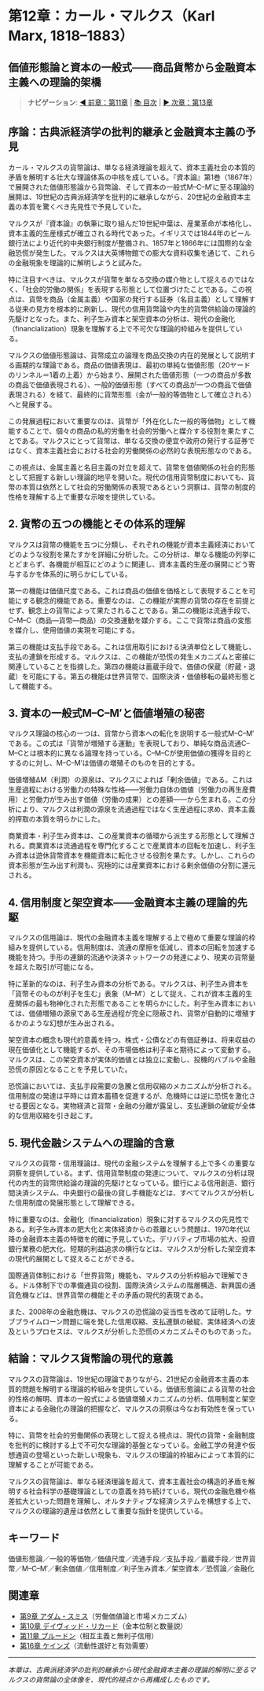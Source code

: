 # 第12章：カール・マルクス（Karl Marx, 1818–1883）
## 価値形態論と資本の一般式——商品貨幣から金融資本主義への理論的架橋

> **ナビゲーション**: [◀️ 前章：第11章](プルードン.md) | [📚 目次](目次.md) | [▶️ 次章：第13章](クヌート・ヴィクセル.md)

## 序論：古典派経済学の批判的継承と金融資本主義の予見

カール・マルクスの貨幣論は、単なる経済理論を超えて、資本主義社会の本質的矛盾を解明する壮大な理論体系の中核を成している。『資本論』第1巻（1867年）で展開された価値形態論から貨幣論、そして資本の一般式M–C–M′に至る理論的展開は、19世紀の古典派経済学を批判的に継承しながら、20世紀の金融資本主義の本質を驚くべき先見性で予見していた。

マルクスが『資本論』の執筆に取り組んだ19世紀中葉は、産業革命が本格化し、資本主義的生産様式が確立される時代であった。イギリスでは1844年のピール銀行法により近代的中央銀行制度が整備され、1857年と1866年には国際的な金融恐慌が発生した。マルクスは大英博物館での膨大な資料収集を通じて、これらの金融現象を理論的に解明しようと試みた。

特に注目すべきは、マルクスが貨幣を単なる交換の媒介物として捉えるのではなく、「社会的労働の関係」を表現する形態として位置づけたことである。この視点は、貨幣を商品（金属主義）や国家の発行する証券（名目主義）として理解する従来の見方を根本的に刷新し、現代の信用貨幣論や内生的貨幣供給論の理論的先駆けとなった。また、利子生み資本と架空資本の分析は、現代の金融化（financialization）現象を理解する上で不可欠な理論的枠組みを提供している。

マルクスの価値形態論は、貨幣成立の論理を商品交換の内在的発展として説明する画期的な理論である。商品の価値表現は、最初の単純な価値形態（20ヤードのリンネル＝1着の上着）から始まり、展開された価値形態（一つの商品が多数の商品で価値表現される）、一般的価値形態（すべての商品が一つの商品で価値表現される）を経て、最終的に貨幣形態（金が一般的等価物として確立される）へと発展する。

この発展過程において重要なのは、貨幣が「外在化した一般的等価物」として機能することで、個々の商品の私的労働を社会的労働へと媒介する役割を果たすことである。マルクスにとって貨幣は、単なる交換の便宜や政府の発行する証券ではなく、資本主義社会における社会的労働関係の必然的な表現形態なのである。

この視点は、金属主義と名目主義の対立を超えて、貨幣を価値関係の社会的形態として把握する新しい理論的地平を開いた。現代の信用貨幣制度においても、貨幣の本質は依然として社会的労働関係の表現であるという洞察は、貨幣の制度的性格を理解する上で重要な示唆を提供している。

## 2. 貨幣の五つの機能とその体系的理解

マルクスは貨幣の機能を五つに分類し、それぞれの機能が資本主義経済においてどのような役割を果たすかを詳細に分析した。この分析は、単なる機能の列挙にとどまらず、各機能が相互にどのように関連し、資本主義的生産の展開にどう寄与するかを体系的に明らかにしている。

第一の機能は価値尺度である。これは商品の価値を価格として表現することを可能にする観念的機能である。重要なのは、この機能が実際の貨幣の存在を前提とせず、観念上の貨幣によって果たされることである。第二の機能は流通手段で、C–M–C（商品—貨幣—商品）の交換運動を媒介する。ここで貨幣は商品の変態を媒介し、使用価値の実現を可能にする。

第三の機能は支払手段である。これは信用取引における決済単位として機能し、支払の連鎖を形成する。マルクスは、この機能が恐慌の発生メカニズムと密接に関連していることを指摘した。第四の機能は蓄蔵手段で、価値の保蔵（貯蔵・退蔵）を可能にする。第五の機能は世界貨幣で、国際決済・価値移転の最終形態として機能する。

## 3. 資本の一般式M–C–M′と価値増殖の秘密

マルクス理論の核心の一つは、貨幣から資本への転化を説明する一般式M–C–M′である。この式は「貨幣が増殖する運動」を表現しており、単純な商品流通C–M–Cとは根本的に異なる論理を持っている。C–M–Cが使用価値の獲得を目的とするのに対し、M–C–M′は価値の増殖そのものを目的とする。

価値増殖ΔM（利潤）の源泉は、マルクスによれば「剰余価値」である。これは生産過程における労働力の特殊な性格——労働力自体の価値（労働力の再生産費用）と労働力が生み出す価値（労働の成果）との差額——から生まれる。この分析により、マルクスは利潤の源泉を流通過程ではなく生産過程に求め、資本主義的搾取の本質を明らかにした。

商業資本・利子生み資本は、この産業資本の循環から派生する形態として理解される。商業資本は流通過程を専門化することで産業資本の回転を加速し、利子生み資本は遊休貨幣資本を機能資本に転化させる役割を果たす。しかし、これらの資本形態が生み出す利潤も、究極的には産業資本における剰余価値の分割に還元される。

## 4. 信用制度と架空資本——金融資本主義の理論的先駆

マルクスの信用論は、現代の金融資本主義を理解する上で極めて重要な理論的枠組みを提供している。信用制度は、流通の摩擦を低減し、資本の回転を加速する機能を持つ。手形の連鎖的流通や決済ネットワークの発達により、現実の貨幣量を超えた取引が可能になる。

特に革新的なのは、利子生み資本の分析である。マルクスは、利子生み資本を「貨幣そのものが利子を生む」表象（M–M′）として捉え、これが資本主義的生産関係の最も物神化された形態であることを明らかにした。利子生み資本においては、価値増殖の源泉である生産過程が完全に隠蔽され、貨幣が自動的に増殖するかのような幻想が生み出される。

架空資本の概念も現代的意義を持つ。株式・公債などの有価証券は、将来収益の現在価値化として機能するが、その市場価格は利子率と期待によって変動する。マルクスは、この架空資本が実体的価値とは独立に変動し、投機的バブルや金融恐慌の原因となることを予見していた。

恐慌論においては、支払手段需要の急騰と信用収縮のメカニズムが分析される。信用制度の発達は平時には資本蓄積を促進するが、危機時には逆に恐慌を激化させる要因となる。実物経済と貨幣・金融の分離が露呈し、支払連鎖の破綻が全体的な信用収縮を引き起こす。

## 5. 現代金融システムへの理論的含意

マルクスの貨幣・信用理論は、現代の金融システムを理解する上で多くの重要な洞察を提供している。まず、信用貨幣制度の発達について、マルクスの分析は現代の内生的貨幣供給論の理論的先駆けとなっている。銀行による信用創造、銀行間決済システム、中央銀行の最後の貸し手機能などは、すべてマルクスが分析した信用制度の発展形態として理解できる。

特に重要なのは、金融化（financialization）現象に対するマルクスの先見性である。利子生み資本の肥大化と実体経済からの乖離という問題は、1970年代以降の金融資本主義の特徴を的確に予見していた。デリバティブ市場の拡大、投資銀行業務の肥大化、短期的利益追求の横行などは、マルクスが分析した架空資本の現代的展開として捉えることができる。

国際通貨体制における「世界貨幣」機能も、マルクスの分析枠組みで理解できる。ドル体制下での準備通貨の役割、国際決済システムの階層構造、新興国の通貨危機などは、世界貨幣の機能とその矛盾の現代的表現である。

また、2008年の金融危機は、マルクスの恐慌論の妥当性を改めて証明した。サブプライムローン問題に端を発した信用収縮、支払連鎖の破綻、実体経済への波及というプロセスは、マルクスが分析した恐慌のメカニズムそのものであった。

## 結論：マルクス貨幣論の現代的意義

マルクスの貨幣論は、19世紀の理論でありながら、21世紀の金融資本主義の本質的問題を解明する理論的枠組みを提供している。価値形態論による貨幣の社会的性格の解明、資本の一般式による価値増殖メカニズムの分析、信用制度と架空資本による金融化の理論的把握など、マルクスの洞察は今なお有効性を保っている。

特に、貨幣を社会的労働関係の表現として捉える視点は、現代の貨幣・金融制度を批判的に検討する上で不可欠な理論的基盤となっている。金融工学の発達や仮想通貨の登場といった新しい現象も、マルクスの理論的枠組みによって本質的に理解することが可能である。

マルクスの貨幣論は、単なる経済理論を超えて、資本主義社会の構造的矛盾を解明する社会科学の基礎理論としての意義を持ち続けている。現代の金融危機や格差拡大といった問題を理解し、オルタナティブな経済システムを構想する上で、マルクスの理論的遺産は依然として重要な指針を提供している。

## キーワード
価値形態論／一般的等価物／価値尺度／流通手段／支払手段／蓄蔵手段／世界貨幣／M–C–M′／剰余価値／信用制度／利子生み資本／架空資本／恐慌論／金融化

## 関連章
- [第9章 アダム・スミス](アダム・スミス.md)（労働価値論と市場メカニズム）
- [第10章 デイヴィッド・リカード](リカード.md)（金本位制と数量説）
- [第11章 プルードン](プルードン.md)（相互主義と無利子信用）
- [第16章 ケインズ](ケインズ.md)（流動性選好と有効需要）

---

*本章は、古典派経済学の批判的継承から現代金融資本主義の理論的解明に至るマルクスの貨幣論の全体像を、現代的視点から再構成したものです。*
